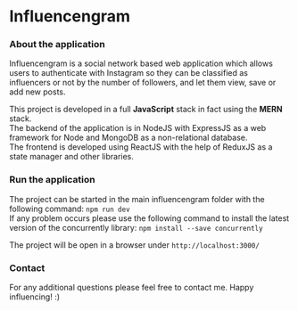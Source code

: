 # Influencengram

### About the application

Influencengram is a social network based web application which allows users to authenticate with Instagram so they can be classified 
as influencers or not by the number of followers, and let them view, save or add new posts.

This project is developed in a full **JavaScript** stack in fact using the **MERN** stack.  
The backend of the application is in NodeJS with ExpressJS as a web framework for Node and MongoDB as a non-relational database.  
The frontend is developed using ReactJS with the help of ReduxJS as a state manager and other libraries.  


### Run the application
The project can be started in the main influencengram folder with the following command:
```npm run dev```  
If any problem occurs please use the following command to install the latest version of the concurrently library:
```npm install --save concurrently```

The project will be open in a browser under ```http://localhost:3000/```


### Contact
For any additional questions please feel free to contact me.
Happy influencing! :)
